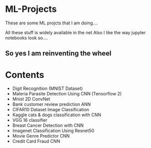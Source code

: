 # ML-Projects

These are some ML projcts that I am doing....

All these stuff is widely available in the net
Also I like the way jupyter notebooks look so....

## So yes I am reinventing the wheel

# Contents
- Digit Recognition (MNIST Dataset)
- Maleria Parasite Detection Using CNN (Tensorflow 2)
- Mnist 2D ConvNet 
- Bank customer review prediction ANN
- CIFAR10 Dataset Image Classification 
- Kaggle cats & dogs classification with CNN
- VGG 16 classifier
- Breast Cancer Detection with CNN
- Imagenet Classification Using Resnet50
- Movie Genre Predictor CNN
- Credit Card Fraud CNN
